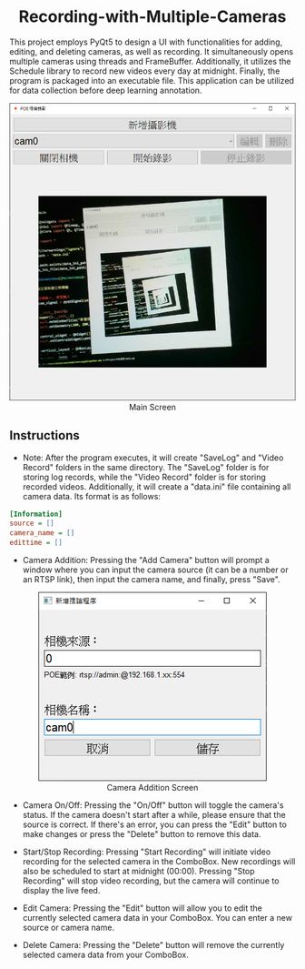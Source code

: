 <div align="center">
<h1>
<b>
Recording-with-Multiple-Cameras
</b>
</h1>
</div>

This project employs PyQt5 to design a UI with functionalities for adding, editing, and deleting cameras, as well as recording. It simultaneously opens multiple cameras using threads and FrameBuffer. Additionally, it utilizes the Schedule library to record new videos every day at midnight. Finally, the program is packaged into an executable file. This application can be utilized for data collection before deep learning annotation.
 
 
<div align="center">
    <img src="https://github.com/KennyChen880127/Recording-with-Multiple-Cameras/blob/master/result/image1.png" alt="mainScreen"><br>
    Main Screen
</div>
 
 
## Instructions

* Note: After the program executes, it will create "SaveLog" and "Video Record" folders in the same directory. The "SaveLog" folder is for storing log records, while the "Video Record" folder is for storing recorded videos. Additionally, it will create a "data.ini" file containing all camera data. Its format is as follows:
  
```ini
[Information]
source = []
camera_name = []
edittime = []
```

* Camera Addition: Pressing the "Add Camera" button will prompt a window where you can input the camera source (it can be a number or an RTSP link), then input the camera name, and finally, press "Save".


<div align="center">
    <img src="https://github.com/KennyChen880127/Recording-with-Multiple-Cameras/blob/master/result/image2.png" alt="mainScreen"><br>
    Camera Addition Screen
</div>


* Camera On/Off: Pressing the "On/Off" button will toggle the camera's status. If the camera doesn't start after a while, please ensure that the source is correct. If there's an error, you can press the "Edit" button to make changes or press the "Delete" button to remove this data.

* Start/Stop Recording: Pressing "Start Recording" will initiate video recording for the selected camera in the ComboBox. New recordings will also be scheduled to start at midnight (00:00). Pressing "Stop Recording" will stop video recording, but the camera will continue to display the live feed.

* Edit Camera: Pressing the "Edit" button will allow you to edit the currently selected camera data in your ComboBox. You can enter a new source or camera name.

* Delete Camera: Pressing the "Delete" button will remove the currently selected camera data from your ComboBox.

